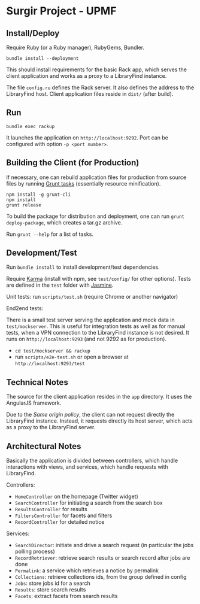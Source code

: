 Surgir Project - UPMF
=====================

Install/Deploy
--------------

Require Ruby (or a Ruby manager), RubyGems, Bundler.

```
bundle install --deployment
```

This should install requirements for the basic Rack app, which serves the client application and works as a proxy to a LibraryFind instance.

The file `config.ru` defines the Rack server. It also defines the address to the LibraryFind host. Client application files reside in `dist/` (after build).

Run
---

```
bundle exec rackup
```

It launches the application on `http://localhost:9292`. Port can be configured with option `-p <port number>`.

Building the Client (for Production)
------------------------------------

If necessary, one can rebuild application files for production from source files by running [Grunt tasks](http://gruntjs.com/) (essentially resource minification).

```
npm install -g grunt-cli
npm install
grunt release
```

To build the package for distribution and deployment, one can run `grunt deploy-package`, which creates a tar.gz archive.

Run `grunt --help` for a list of tasks.

Development/Test
----------------

Run `bundle install` to install development/test dependencies.

Require [Karma](http://karma-runner.github.io/0.8/index.html) (install with npm, see `test/config/` for other options). Tests are defined in the `test` folder with [Jasmine](http://pivotal.github.io/jasmine/).

Unit tests: run `scripts/test.sh` (require Chrome or another navigator)

End2end tests:

There is a small test server serving the application and mock data in `test/mockserver`. This is useful for integration tests as well as for manual tests, when a VPN connection to the LibraryFind instance is not desired. It runs on `http://localhost:9293` (and not 9292 as for production).

- `cd test/mockserver && rackup`
- run `scripts/e2e-test.sh` or open a browser at `http://localhost:9293/test`

Technical Notes
---------------

The source for the client application resides in the `app` directory. It uses the AngularJS framework.

Due to the _Same origin policy_, the client can not request directly the LibraryFind instance. Instead, it requests directly its host server, which acts as a proxy to the LibraryFind server.

Architectural Notes
-------------------

Basically the application is divided between controllers, which handle interactions with views, and services, which handle requests with LibraryFind.

Controllers:

- `HomeController` on the homepage (Twitter widget)
- `SearchController` for initiating a search from the search box
- `ResultsController` for results
- `FiltersController` for facets and filters
- `RecordController` for detailed notice

Services:

- `SearchDirector`: initiate and drive a search request (in particular the jobs polling process)
- `RecordRetriever`: retrieve search results or search record after jobs are done
- `Permalink`: a service which retrieves a notice by permalink
- `Collections`: retrieve collections ids, from the group defined in config
- `Jobs`: store jobs id for a search
- `Results`: store search results
- `Facets`: extract facets from search results
